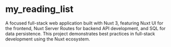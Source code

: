 # my_reading_list
A focused full-stack web application built with Nuxt 3, featuring Nuxt UI for the frontend, Nuxt Server Routes for backend API development, and SQL for data persistence. This project demonstrates best practices in full-stack development using the Nuxt ecosystem.
